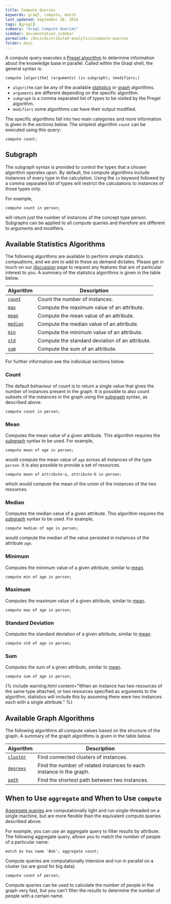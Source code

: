 ```yaml
---
title: Compute Queries
keywords: graql, compute, match
last_updated: September 28, 2016
tags: [graql]
summary: "Graql Compute Queries"
sidebar: documentation_sidebar
permalink: /docs/distributed-analytics/compute-queries
folder: docs
---
```


A compute query executes a [Pregel algorithm](https://www.quora.com/What-are-the-main-concepts-behind-Googles-Pregel) to determine information about the knowledge base in parallel.
Called within the Graql shell, the general syntax is:

```graql-skip-test
compute [algorithm] (arguments) (in subgraph); (modifiers;)
```

* `algorithm` can be any of the available [statistics](#available-statistics-algorithms) or [graph](#available-graph-algorithms) algorithms.
* `arguments` are different depending on the specific algorithm.
* `subgraph` is a comma separated list of types to be visited by the Pregel algorithm.
* `modifiers` some algorithms can have their output modified.

The specific algorithms fall into two main categories and more information is given in the sections below.
The simplest algorithm `count` can be executed using this query:

```graql-skip-test
compute count;
```

## Subgraph

The subgraph syntax is provided to control the types that a chosen algorithm operates upon.
By default, the compute algorithms include instances of every type in the calculation.
Using the `in` keyword followed by a comma separated list of types will restrict the calculations to instances of those types only.

For example,

```graql-skip-test
compute count in person;
```

will return just the number of instances of the concept type person.
Subgraphs can be applied to all compute queries and therefore are different to arguments and modifiers.

## Available Statistics Algorithms

The following algorithms are available to perform simple statistics compuations, and we aim to add to these as demand dictates. Please get
in touch on our [discussion](https://discuss.grakn.ai/) page to request any features that are of particular interest
to you. A summary of the statistics algorithms is given in the table below.

| Algorithm | Description                                   |
| ----------- | --------------------------------------------- |
| [`count`](#count)     | Count the number of instances.                        |
| [`max`](#maximum)    | Compute the maximum value of an attribute. |
| [`mean`](#mean)    | Compute the mean value of an attribute.                           |
| [`median`](#mean)    | Compute the median value of an attribute.                           |
| [`min`](#minimum)    | Compute the minimum value of an attribute. |
| [`std`](#standard-deviation)    | Compute the standard deviation of an attribute. |
| [`sum`](#sum)    | Compute the sum of an attribute. |

For further information see the individual sections below.

### Count

The default behaviour of count is to return a single value that gives the number of instances present in the graph. It
is possible to also count subsets of the instances in the graph using the [subgraph](#subgraph) syntax, as described above.

```graql-skip-test
compute count in person;
```

### Mean

Computes the mean value of a given attribute. This algorithm requires the [subgraph](#subgraph) syntax to be used.
For example,

```graql-skip-test
compute mean of age in person;
```

would compute the mean value of `age` across all instances of the type `person`.
It is also possible to provide a set of resources.

```graql-skip-test
compute mean of attribute-a, attribute-b in person;
```

which would compute the mean of the union of the instances of the two resources.

### Median

Computes the median value of a given attribute. This algorithm requires the [subgraph](#subgraph) syntax to be used.
For example,

```graql-skip-test
compute median of age in person;
```

would compute the median of the value persisted in instances of the attribute `age`.

### Minimum

Computes the minimum value of a given attribute, similar to [mean](#mean).

```graql-skip-test
compute min of age in person;
```

### Maximum

Computes the maximum value of a given attribute, similar to [mean](#mean).

```graql-skip-test
compute max of age in person;
```

### Standard Deviation

Computes the standard deviation of a given attribute, similar to [mean](#mean).


```graql-skip-test
compute std of age in person;
```

### Sum

Computes the sum of a given attribute, similar to [mean](#mean).

```graql-skip-test
compute sum of age in person;
```

{% include warning.html content="When an instance has two resources of the same type attached, or two resources specified as arguments to the algorithm, statistics will include this by assuming there were two instances each with a single attribute." %}

## Available Graph Algorithms

The following algorithms all compute values based on the structure of the graph.
A summary of the graph algorithms is given in the table below.

| Algorithm | Description                                   |
| ----------- | --------------------------------------------- |
| [`cluster`](./compute-connected-components)     | Find connected clusters of instances.                        |
| [`degrees`](./compute-degrees)    | Find the number of related instances to each instance in the graph. |
| [`path`](./compute-shortest-path)    | Find the shortest path between two instances.                           |

<!--
For further information see the individual sections below.

### Cluster

### Degrees

### Path
-->

## When to Use `aggregate` and When to Use `compute`

[Aggregate queries](../querying-data/aggregate-queries) are computationally light and run single-threaded on a single machine, but are more flexible than the equivalent compute queries described above.

For example, you can use an aggregate query to filter results by attribute. The following  aggregate query, allows you to match the number of people of a particular name:

```graql-skip-test
match $x has name 'Bob'; aggregate count;
```

Compute queries are computationally intensive and run in parallel on a cluster (so are good for big data).

```graql-skip-test
compute count of person;
```

Compute queries can be used to calculate the number of people in the graph very fast, but you can't filter the results to determine the number of people with a certain name.
